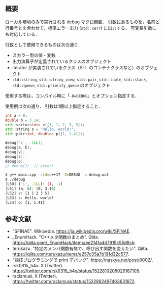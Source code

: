 ## 概要

ローカル環境のみで実行される debug マクロ関数．
引数にあるものを，名前と行番号とを合わせて，標準エラー出力 (`std::cerr`) に出力する．
可変長引数にも対応している．

引数として使用できるものは次の通り．

- スカラー型の値・変数
- 出力演算子が定義されているクラスのオブジェクト
- iterator が実装されているクラス（STL のコンテナクラスなど）のオブジェクト
- `std::string`, `std::string_view`, `std::pair`, `std::tuple`, `std::stack`, `std::queue`, `std::priority_queue` のオブジェクト

使用する際は，コンパイル時に「`-D=DEBUG`」とオプション指定する．

使用例は次の通り．
引数は1個以上指定すること．

```main.cpp
int a = 0;
double b = 3.14;
std::vector<int> v({1, 1, 2, 3, 5});
std::string s = "Hello, world!";
std::pair<int, double> p({1, 1.41});

debug('i', -1LL);
debug(a, b);
debug(v);
debug(s);
debug(p);
// debug();  // error!
`````

```bash
$ g++ main.cpp -std=c++17 -D=DEBUG -o debug.out
$ ./debug
[L50] ('i', -1LL): (i, -1)
[L51] (a, b): (0, 3.14)
[L52] v: [1 1 2 3 5]
[L53] s: Hello, world!
[L54] p: {1, 1.41}
``````


## 参考文献

- "SFINAE". Wikipedia. <https://ja.wikipedia.org/wiki/SFINAE>.
- _EnumHack. "C++メタ関数のまとめ". Qiita. <https://qiita.com/_EnumHack/items/ee2141ad47915c55d9cb>.
- terukazu. "特定のメンバ関数有無で、呼び出す関数を変えたい". Qiita. <https://qiita.com/terukazu/items/e257c05a7b191d32c577>.
- "競技プログラミングで print デバッグ". <https://naskya.net/post/0002/>.
- rsk0315_h4x. X (Twitter). <https://twitter.com/rsk0315_h4x/status/1522810205029167105>.
- raclamusi. X (Twitter). <https://twitter.com/raclamusi/status/1522862497463631872>.
